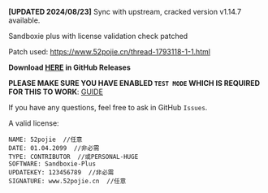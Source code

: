 **[UPDATED 2024/08/23]** Sync with upstream, cracked version v1.14.7 available.

Sandboxie plus with license validation check patched

Patch used: https://www.52pojie.cn/thread-1793118-1-1.html

**Download [HERE](https://github.com/lyc8503/Sandboxie-crack/releases/tag/cracked-v1.14.7) in GitHub Releases**

**PLEASE MAKE SURE YOU HAVE ENABLED `TEST MODE` WHICH IS REQUIRED FOR THIS TO WORK**: [GUIDE](https://learn.microsoft.com/en-us/windows-hardware/drivers/install/the-testsigning-boot-configuration-option)

If you have any questions, feel free to ask in GitHub `Issues`.

A valid license:

```
NAME: 52pojie  //任意
DATE: 01.04.2099  //非必需
TYPE: CONTRIBUTOR  //或PERSONAL-HUGE
SOFTWARE: Sandboxie-Plus
UPDATEKEY: 123456789  //非必需
SIGNATURE: www.52pojie.cn  //任意
```

